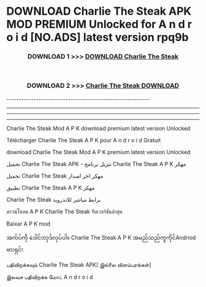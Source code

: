 # DOWNLOAD Charlie The Steak  APK MOD PREMIUM Unlocked for A n d r o i d [NO.ADS] latest version rpq9b 



<div align="center">

<h3>DOWNLOAD 1 >>> <a href="https://getmod2.web.app/?judul=Charlie The Steak ">DOWNLOAD Charlie The Steak </a></h3><br>

<h3>DOWNLOAD 2 >>> <a href="https://getmod2.web.app/?judul=Charlie The Steak ">Charlie The Steak  DOWNLOAD </a></h3>

</div>
----------------------------------------------------------

----------------------------------------------------------

----------------------------------------------------------

----------------------------------------------------------

Charlie The Steak  Mod A P K download premium latest version Unlocked

Télécharger Charlie The Steak  A P K pour A n d r o i d Gratuit

download Charlie The Steak  Mod A P K premium latest version Unlocked

تحميل Charlie The Steak  APK - تنزيل برنامج Charlie The Steak  A P K مهكر

تحميل Charlie The Steak  مهكر اخر اصدار

تطبيق Charlie The Steak  A P K مهكر

Charlie The Steak  برابط مباشر للاندرويد

ดาวน์โหลด A P K Charlie The Steak  รับเวอร์ชันล่าสุด

Baixar A P K mod

အက်ပ်ကို ဒေါင်းလုဒ်လုပ်ပါ။ Charlie The Steak  A P K အမည်သည်ကူကိုင်Andriod ဗားရှင်း

பதிவிறக்கவும் Charlie The Steak  APK[ இல்லை விளம்பரங்கள்] 
 
இலவச பதிவிறக்க மோட் A n d r o i d



